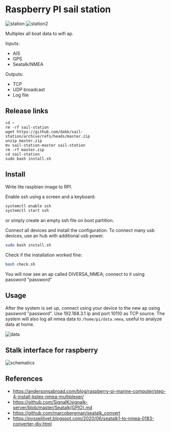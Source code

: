 # Raspberry PI sail station

![station](https://user-images.githubusercontent.com/1060425/144998274-dc84c163-21de-4a79-884c-eac48d8ab764.jpg?s=150)
![station2](https://user-images.githubusercontent.com/1060425/144998294-8879c9f1-f3ce-4b34-b867-25683005da76.jpg?s=150)


Multiplex all boat data to wifi ap.

Inputs:
- AIS 
- GPS
- Seatalk/NMEA

Outputs:
- TCP
- UDP broadcast
- Log file


## Release links

```
cd ~
rm -rf sail-station
wget https://github.com/dakk/sail-station/archive/refs/heads/master.zip
unzip master.zip
mv sail-station-master sail-station
rm -rf master.zip
cd sail-station
sudo bash install.sh
```

## Install

Write lite raspbian image to RPI.

Enable ssh using a screen and a keyboard:

```bash
systemctl enable ssh
systemctl start ssh
```

or simply create an empty ssh file on boot partition.

Connect all devices and install the configuration. To connect many usb devices, use an hub with additional
usb power.

```bash
sudo bash install.sh
```

Check if the installation worked fine:

```bash
bash check.sh
```

You will now see an ap called DIVERSA_NMEA; connect to it using password "password"


## Usage

After the system is set up, connect using your device to the new ap using password "password". Use 192.168.3.1 ip and port 10110 as TCP source. 
The system will also log all nmea data to ```/home/pi/data.nmea```, useful to analyze data at home.

![data](https://user-images.githubusercontent.com/1060425/144998326-00799f41-287e-4f48-927e-8e1be99fad2b.jpg)


## Stalk interface for raspberry

![schematics](https://user-images.githubusercontent.com/1060425/144998349-d8c1aecc-723a-491a-8f82-6e9ede4e8ee1.jpg)


## References

- https://andersonsabroad.com/blog/raspberry-pi-marine-computer/step-4-install-kplex-nmea-multiplexer/
- https://github.com/SignalK/signalk-server/blob/master/Seatalk(GPIO).md
- https://github.com/marcobergman/seatalk_convert
- https://pysselilivet.blogspot.com/2020/06/seatalk1-to-nmea-0183-converter-diy.html

